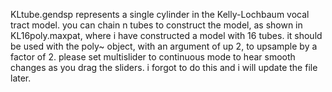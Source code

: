 KLtube.gendsp represents a single cylinder in the Kelly-Lochbaum vocal tract model. 
you can chain n tubes to construct the model, as shown in KL16poly.maxpat, where i have constructed a model with 16 tubes. 
it should be used with the poly~ object, with an argument of up 2, to upsample by a factor of 2.
please set multislider to continuous mode to hear smooth changes as you drag the sliders. i forgot to do this and i will update the file later.
